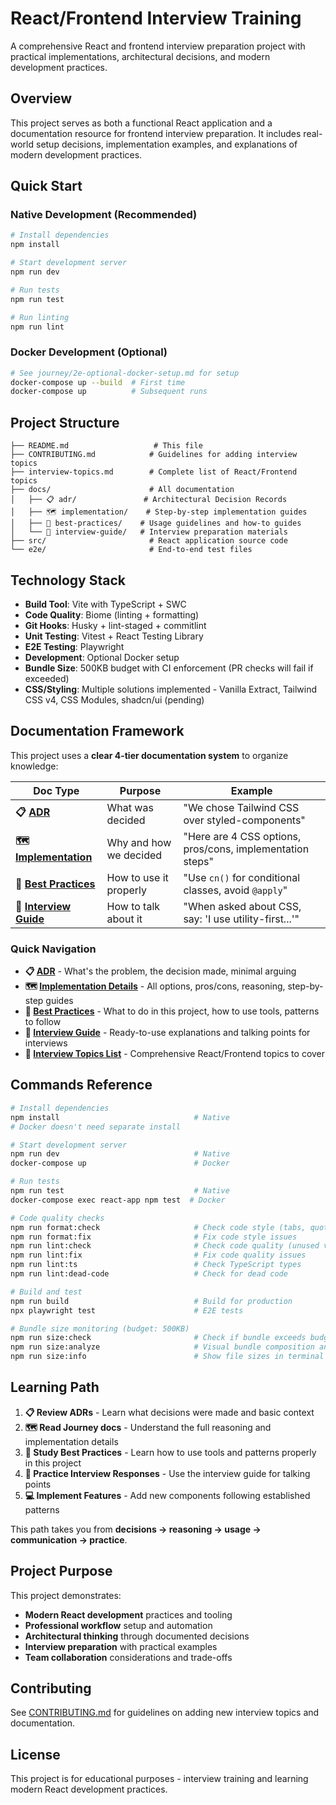# React/Frontend Interview Training

A comprehensive React and frontend interview preparation project with practical implementations, architectural decisions, and modern development practices.

## Overview

This project serves as both a functional React application and a documentation resource for frontend interview preparation. It includes real-world setup decisions, implementation examples, and explanations of modern development practices.

## Quick Start

### Native Development (Recommended)
```bash
# Install dependencies
npm install

# Start development server
npm run dev

# Run tests
npm run test

# Run linting
npm run lint
```

### Docker Development (Optional)
```bash
# See journey/2e-optional-docker-setup.md for setup
docker-compose up --build  # First time
docker-compose up          # Subsequent runs
```

## Project Structure

```
├── README.md                   # This file
├── CONTRIBUTING.md            # Guidelines for adding interview topics
├── interview-topics.md        # Complete list of React/Frontend topics
├── docs/                      # All documentation
│   ├── 📋 adr/               # Architectural Decision Records
│   ├── 🗺️ implementation/    # Step-by-step implementation guides
│   ├── 📖 best-practices/    # Usage guidelines and how-to guides
│   └── 🎯 interview-guide/   # Interview preparation materials
├── src/                       # React application source code
└── e2e/                       # End-to-end test files
```

## Technology Stack

- **Build Tool**: Vite with TypeScript + SWC
- **Code Quality**: Biome (linting + formatting)
- **Git Hooks**: Husky + lint-staged + commitlint
- **Unit Testing**: Vitest + React Testing Library
- **E2E Testing**: Playwright
- **Development**: Optional Docker setup
- **Bundle Size**: 500KB budget with CI enforcement (PR checks will fail if exceeded)
- **CSS/Styling**: Multiple solutions implemented - Vanilla Extract, Tailwind CSS v4, CSS Modules, shadcn/ui (pending)

## Documentation Framework

This project uses a **clear 4-tier documentation system** to organize knowledge:

| Doc Type | Purpose | Example |
|----------|---------|---------|
| **📋 [ADR](docs/adr/README.md)** | What was decided | "We chose Tailwind CSS over styled-components" |
| **🗺️ [Implementation](docs/implementation/README.md)** | Why and how we decided | "Here are 4 CSS options, pros/cons, implementation steps" |
| **📖 [Best Practices](docs/best-practices/)** | How to use it properly | "Use `cn()` for conditional classes, avoid `@apply`" |
| **🎯 [Interview Guide](docs/interview-guide/README.md)** | How to talk about it | "When asked about CSS, say: 'I use utility-first...'" |

### Quick Navigation

- **📋 [ADR](docs/adr/README.md)** - What's the problem, the decision made, minimal arguing
- **🗺️ [Implementation Details](docs/implementation/README.md)** - All options, pros/cons, reasoning, step-by-step guides
- **📖 [Best Practices](docs/best-practices/)** - What to do in this project, how to use tools, patterns to follow
- **🎯 [Interview Guide](docs/interview-guide/README.md)** - Ready-to-use explanations and talking points for interviews
- **📝 [Interview Topics List](interview-topics.md)** - Comprehensive React/Frontend topics to cover

## Commands Reference

```bash
# Install dependencies
npm install                              # Native
# Docker doesn't need separate install

# Start development server  
npm run dev                              # Native
docker-compose up                        # Docker

# Run tests
npm run test                             # Native  
docker-compose exec react-app npm test  # Docker

# Code quality checks
npm run format:check                     # Check code style (tabs, quotes, spacing)
npm run format:fix                       # Fix code style issues
npm run lint:check                       # Check code quality (unused vars, logic errors)
npm run lint:fix                         # Fix code quality issues
npm run lint:ts                          # Check TypeScript types
npm run lint:dead-code                   # Check for dead code

# Build and test
npm run build                            # Build for production
npx playwright test                      # E2E tests

# Bundle size monitoring (budget: 500KB)
npm run size:check                       # Check if bundle exceeds budget
npm run size:analyze                     # Visual bundle composition analysis
npm run size:info                        # Show file sizes in terminal
```

## Learning Path

1. **📋 Review ADRs** - Learn what decisions were made and basic context
2. **🗺️ Read Journey docs** - Understand the full reasoning and implementation details  
3. **📖 Study Best Practices** - Learn how to use tools and patterns properly in this project
4. **🎯 Practice Interview Responses** - Use the interview guide for talking points
5. **💻 Implement Features** - Add new components following established patterns

This path takes you from **decisions → reasoning → usage → communication → practice**.

## Project Purpose

This project demonstrates:
- **Modern React development** practices and tooling
- **Professional workflow** setup and automation
- **Architectural thinking** through documented decisions
- **Interview preparation** with practical examples
- **Team collaboration** considerations and trade-offs

## Contributing

See [CONTRIBUTING.md](CONTRIBUTING.md) for guidelines on adding new interview topics and documentation.

## License

This project is for educational purposes - interview training and learning modern React development practices.